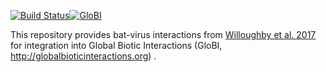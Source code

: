 [![Build Status](https://travis-ci.com/globalbioticinteractions/template-dataset.svg)](https://travis-ci.com/globalbioticinteractions/template-dataset)[![GloBI](https://api.globalbioticinteractions.org/interaction.svg?accordingTo=globi:globalbioticinteractions/template-dataset)](https://globalbioticinteractions.org/?accordingTo=globi:globalbioticinteractions/template-dataset) 

This repository provides bat-virus interactions from [Willoughby et al. 2017](https://www.mdpi.com/1424-2818/9/3/35) for integration into Global Biotic Interactions (GloBI, http://globalbioticinteractions.org) .

